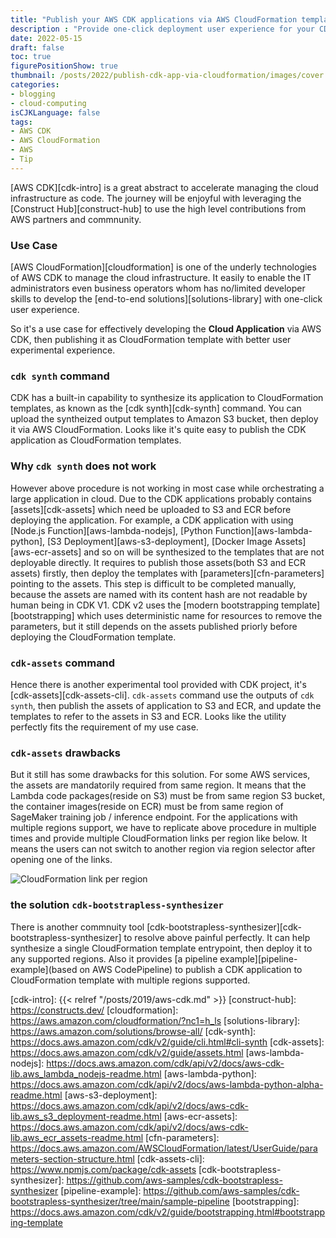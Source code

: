```yaml
---
title: "Publish your AWS CDK applications via AWS CloudFormation templates"
description : "Provide one-click deployment user experience for your CDK applications"
date: 2022-05-15
draft: false
toc: true
figurePositionShow: true
thumbnail: /posts/2022/publish-cdk-app-via-cloudformation/images/cover.png
categories:
- blogging
- cloud-computing 
isCJKLanguage: false
tags:
- AWS CDK
- AWS CloudFormation
- AWS
- Tip
---
```


[AWS CDK][cdk-intro] is a great abstract to accelerate managing the cloud infrastructure as code.
The journey will be enjoyful with leveraging the [Construct Hub][construct-hub] to use the high level contributions from AWS partners and commnunity.

### Use Case

[AWS CloudFormation][cloudformation] is one of the underly technologies of AWS CDK to manage the cloud infrastructure.
It easily to enable the IT administrators even business operators whom has no/limited developer skills to
develop the [end-to-end solutions][solutions-library] with one-click user experience.

So it's a use case for effectively developing the **Cloud Application** via AWS CDK, 
then publishing it as CloudFormation template with better user experimental experience.

<!--more-->

### `cdk synth` command

CDK has a built-in capability to synthesize its application to CloudFormation templates, 
as known as the [cdk synth][cdk-synth] command. You can upload the syntheized output templates to Amazon S3 bucket,
then deploy it via AWS CloudFormation. Looks like it's quite easy to publish the CDK application as CloudFormation templates.

### Why `cdk synth` does not work

However above procedure is not working in most case while orchestrating a large application in cloud.
Due to the CDK applications probably contains [assets][cdk-assets] which need be uploaded to S3 and ECR before deploying the application.
For example, a CDK application with using [Node.js Function][aws-lambda-nodejs], [Python Function][aws-lambda-python],
[S3 Deployment][aws-s3-deployment], [Docker Image Assets][aws-ecr-assets] and so on will be synthesized to the templates
that are not deployable directly. It requires to publish those assets(both S3 and ECR assets) firstly, then deploy
the templates with [parameters][cfn-parameters] pointing to the assets. This step is difficult to be completed manually,
because the assets are named with its content hash are not readable by human being in CDK V1. 
CDK v2 uses the [modern bootstrapping template][bootstrapping] which uses deterministic name for resources to remove the parameters,
but it still depends on the assets published priorly before deploying the CloudFormation template.

### `cdk-assets` command

Hence there is another experimental tool provided with CDK project, it's [cdk-assets][cdk-assets-cli].
`cdk-assets` command use the outputs of `cdk synth`, then publish the assets of application to S3 and ECR,
and update the templates to refer to the assets in S3 and ECR. Looks like the utility perfectly fits the requirement of my use case.

### `cdk-assets` drawbacks

But it still has some drawbacks for this solution. For some AWS services, the assets are mandatorily required from same region.
It means that the Lambda code packages(reside on S3) must be from same region S3 bucket, 
the container images(reside on ECR) must be from same region of SageMaker training job / inference endpoint.
For the applications with multiple regions support, we have to replicate above procedure in multiple times 
and provide multiple CloudFormation links per region like below. It means the users can not switch to another region via region selector after opening one of the links.

<!--{{< figure src="/posts/2022/publish-cdk-app-via-cloudformation/images/cfn-for-multiple-regions.jpg" alt="CloudFormation link per region" >}}-->
![CloudFormation link per region](/posts/2022/publish-cdk-app-via-cloudformation/images/cfn-for-multiple-regions.jpg "CloudFormation link per region")

### the solution `cdk-bootstrapless-synthesizer`

There is another commnuity tool [cdk-bootstrapless-synthesizer][cdk-bootstrapless-synthesizer] to resolve above painful perfectly.
It can help synthesize a single CloudFormation template entrypoint, then deploy it to any supported regions.
Also it provides [a pipeline example][pipeline-example](based on AWS CodePipeline) to publish a CDK application to CloudFormation template with multiple regions supported.

[cdk-intro]: {{< relref "/posts/2019/aws-cdk.md" >}}
[construct-hub]: https://constructs.dev/
[cloudformation]: https://aws.amazon.com/cloudformation/?nc1=h_ls
[solutions-library]: https://aws.amazon.com/solutions/browse-all/
[cdk-synth]: https://docs.aws.amazon.com/cdk/v2/guide/cli.html#cli-synth
[cdk-assets]: https://docs.aws.amazon.com/cdk/v2/guide/assets.html
[aws-lambda-nodejs]: https://docs.aws.amazon.com/cdk/api/v2/docs/aws-cdk-lib.aws_lambda_nodejs-readme.html
[aws-lambda-python]: https://docs.aws.amazon.com/cdk/api/v2/docs/aws-lambda-python-alpha-readme.html
[aws-s3-deployment]: https://docs.aws.amazon.com/cdk/api/v2/docs/aws-cdk-lib.aws_s3_deployment-readme.html
[aws-ecr-assets]: https://docs.aws.amazon.com/cdk/api/v2/docs/aws-cdk-lib.aws_ecr_assets-readme.html
[cfn-parameters]: https://docs.aws.amazon.com/AWSCloudFormation/latest/UserGuide/parameters-section-structure.html
[cdk-assets-cli]: https://www.npmjs.com/package/cdk-assets
[cdk-bootstrapless-synthesizer]: https://github.com/aws-samples/cdk-bootstrapless-synthesizer
[pipeline-example]: https://github.com/aws-samples/cdk-bootstrapless-synthesizer/tree/main/sample-pipeline
[bootstrapping]: https://docs.aws.amazon.com/cdk/v2/guide/bootstrapping.html#bootstrapping-template